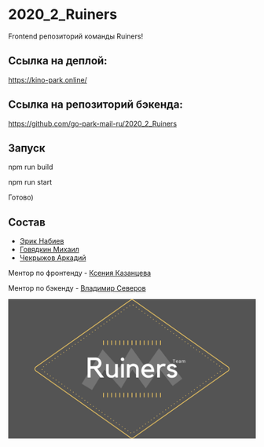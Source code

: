 # 2020_2_Ruiners
Frontend репозиторий команды Ruiners!

## Cсылка на деплой:
https://kino-park.online/

## Cсылка на репозиторий бэкенда:
https://github.com/go-park-mail-ru/2020_2_Ruiners

## Запуск 
npm run build

npm run start

Готово)

## Состав

- [Эрик Набиев](https://github.com/ErikDoter)
- [Говядкин Михаил](https://github.com/govyadkin)
- [Чекрыжов Аркадий](https://github.com/Arkadiyche)

Ментор по фронтенду - [Ксения Казанцева
](https://github.com/dreamofdark)

Ментор по бэкенду - [Владимир Северов](https://github.com/hackallcode)

![kinopoisk/public/static/images/Ruiners.png](kinopoisk/public/static/images/Ruiners.png)
